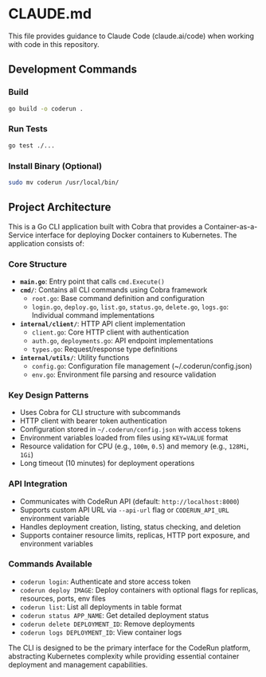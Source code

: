 # CLAUDE.md

This file provides guidance to Claude Code (claude.ai/code) when working with code in this repository.

## Development Commands

### Build
```bash
go build -o coderun .
```

### Run Tests
```bash
go test ./...
```

### Install Binary (Optional)
```bash
sudo mv coderun /usr/local/bin/
```

## Project Architecture

This is a Go CLI application built with Cobra that provides a Container-as-a-Service interface for deploying Docker containers to Kubernetes. The application consists of:

### Core Structure
- **`main.go`**: Entry point that calls `cmd.Execute()`
- **`cmd/`**: Contains all CLI commands using Cobra framework
  - `root.go`: Base command definition and configuration
  - `login.go`, `deploy.go`, `list.go`, `status.go`, `delete.go`, `logs.go`: Individual command implementations
- **`internal/client/`**: HTTP API client implementation
  - `client.go`: Core HTTP client with authentication
  - `auth.go`, `deployments.go`: API endpoint implementations
  - `types.go`: Request/response type definitions
- **`internal/utils/`**: Utility functions
  - `config.go`: Configuration file management (~/.coderun/config.json)
  - `env.go`: Environment file parsing and resource validation

### Key Design Patterns
- Uses Cobra for CLI structure with subcommands
- HTTP client with bearer token authentication
- Configuration stored in `~/.coderun/config.json` with access tokens
- Environment variables loaded from files using `KEY=VALUE` format
- Resource validation for CPU (e.g., `100m`, `0.5`) and memory (e.g., `128Mi`, `1Gi`)
- Long timeout (10 minutes) for deployment operations

### API Integration
- Communicates with CodeRun API (default: `http://localhost:8000`)
- Supports custom API URL via `--api-url` flag or `CODERUN_API_URL` environment variable
- Handles deployment creation, listing, status checking, and deletion
- Supports container resource limits, replicas, HTTP port exposure, and environment variables

### Commands Available
- `coderun login`: Authenticate and store access token
- `coderun deploy IMAGE`: Deploy containers with optional flags for replicas, resources, ports, env files
- `coderun list`: List all deployments in table format
- `coderun status APP_NAME`: Get detailed deployment status
- `coderun delete DEPLOYMENT_ID`: Remove deployments
- `coderun logs DEPLOYMENT_ID`: View container logs

The CLI is designed to be the primary interface for the CodeRun platform, abstracting Kubernetes complexity while providing essential container deployment and management capabilities.